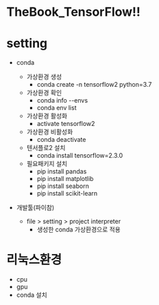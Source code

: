 # TheBook_TensorFlow!!

# setting

- conda 
    - 가상환경 생성
        - conda create -n tensorflow2 python=3.7
    - 가상환경 확인
        - conda info --envs
        - conda env list
    - 가상환경 활성화
        - activate tensorflow2
    - 가상환경 비활성화
        - conda deactivate
    - 텐서플로2 설치
        - conda install tensorflow=2.3.0
    - 필요패키지 설치
        - pip install pandas
        - pip install matplotlib
        - pip install seaborn
        - pip install scikit-learn

- 개발툴(파이참)
    - file > setting > project interpreter
        - 생성한 conda 가상환경으로 적용

# 리눅스환경
- cpu
- gpu
- conda 설치

